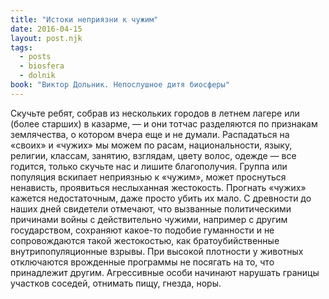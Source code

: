 ```yaml
---
title: "Истоки неприязни к чужим"
date: 2016-04-15
layout: post.njk
tags:
  - posts
  - biosfera
  - dolnik
book: "Виктор Дольник. Непослушное дитя биосферы"
---
```


Скучьте ребят, собрав из нескольких городов в летнем лагере или (более старших) в казарме, — и они тотчас разделяются по признакам землячества, о котором вчера еще и не думали. Распадаться на «своих» и «чужих» мы можем по расам, национальности, языку, религии, классам, занятию, взглядам, цвету волос, одежде — все годится, только скучьте нас и лишите благополучия. Группа или популяция вскипает неприязнью к «чужим», может проснуться ненависть, проявиться неслыханная жестокость. Прогнать «чужих» кажется недостаточным, даже просто убить их мало. С древности до наших дней свидетели отмечают, что вызванные политическими причинами войны с действительно чужими, например с другим государством, сохраняют какое-то подобие гуманности и не сопровождаются такой жестокостью, как братоубийственные внутрипопуляционные взрывы. При высокой плотности у животных отключаются врожденные программы не посягать на то, что принадлежит другим. Агрессивные особи начинают нарушать границы участков соседей, отнимать пищу, гнезда, норы.
